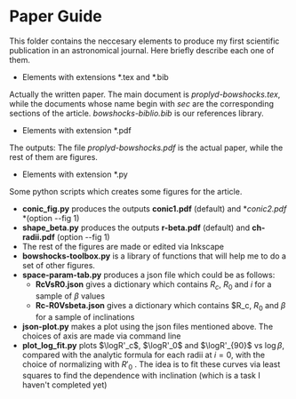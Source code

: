 # Paper Guide

This folder contains the neccesary elements to produce my first scientific publication in an
astronomical journal. Here briefly describe each one of them.

- Elements with extensions *.tex and *.bib

Actually the written paper. The main document is *proplyd-bowshocks.tex*, while the
documents whose name begin with *sec* are the corresponding sections of the article.
*bowshocks-biblio.bib* is our references library.

- Elements with extension *.pdf

The outputs: The file *proplyd-bowshocks.pdf* is the actual paper, while the rest of them
are figures.

- Elements with extension *.py

Some python scripts which creates some figures for the article. 
  - **conic_fig.py** produces the outputs **conic1.pdf** (default) and **conic2.pdf* *(option --fig 1)
  - **shape_beta.py** produces the outputs **r-beta.pdf** (default) and **ch-radii.pdf** (option --fig 1)
  - The rest of the figures are made or edited via Inkscape
  - **bowshocks-toolbox.py** is a library of functions that will help me to do a set of other figures.
  - **space-param-tab.py** produces a json file which could be as follows:
    - **RcVsR0.json** gives a dictionary which contains $R_c$, $R_0$ and $i$ for a sample of $\beta$ values
    - **Rc-R0Vsbeta.json** gives a dictionary which contains $R_c, $R_0$ and $\beta$ for a sample of inclinations
  - **json-plot.py** makes a plot using the json files mentioned above. The choices of axis are made via 
    command line 
 - **plot_log_fit.py** plots $\logR'_c$, $\logR'_0$ and $\logR'_{90}$ vs $\log\beta$, compared with the analytic
   formula for each radii at $i=0$, with the choice of normalizing with $R'_0$ . The idea is to fit these curves via least squares to find the dependence with inclination
   (which is a task I haven't completed yet)

